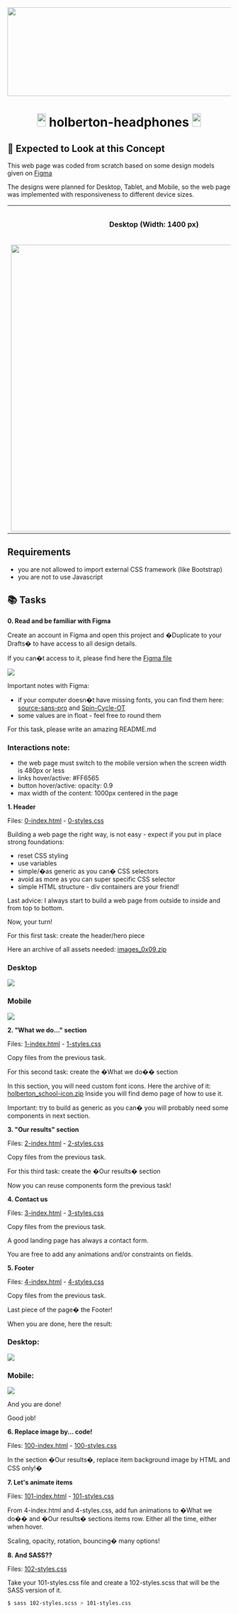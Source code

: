<div align="center"><img src="https://user-images.githubusercontent.com/66263776/98416555-43fa9b80-204d-11eb-800a-df8e19b62655.jpg" width="700" height= "200"> </div>

# <div align="center"><img src="https://user-images.githubusercontent.com/66263776/98705433-b6b88f00-234b-11eb-97b7-cb193f7424f4.png" width="20" height= "30"> holberton-headphones <img src="https://user-images.githubusercontent.com/66263776/98705433-b6b88f00-234b-11eb-97b7-cb193f7424f4.png" width="20" height= "30"></div>

## :orange_book: Expected to Look at this Concept

This web page was coded from scratch based on some design models given on [Figma](https://www.figma.com/file/gkWRcFqkwtruWZgSfnnHF0/Holberton-School---Headphone-company)

The designs were planned for Desktop, Tablet, and Mobile, so the web page was implemented with responsiveness to different device sizes.

<div align="center">
    <table>
        <tr align="center">
            <td> <b>Desktop (Width: 1400 px)</b>  </td>
            <td> <b>Tablet (Width: 760 px)</b> </td>
            <td> <b>Mobile (Width: 480 px)</b> </td>
        <tr>
        <tr align="center">
            <td>
                <img src="https://camo.githubusercontent.com/3ce2a43acc1b973359af75e49770aeb63ccee5d3feecd636b53fc39811ef401c/68747470733a2f2f692e6962622e636f2f3172346b3057432f30312d6865616470686f6e65732d6465736b746f702d32782e706e67" height="646">
            </td>
            <td>
                <img src="https://camo.githubusercontent.com/d2cb11b5e486418b7b1acf51a329a130b2f07442316d1ee3ad204fe93f11e1e0/68747470733a2f2f692e6962622e636f2f593246664836772f30322d6865616470686f6e65732d7461626c65742d32782e706e67">
            </td>
            <td>
                <img src="https://camo.githubusercontent.com/616990609d12d078dac068c7ba678dc9ca315410e7af04dae5c03d1a23be2a6c/68747470733a2f2f692e6962622e636f2f73317a78354e532f30332d6865616470686f6e65732d6d6f62696c652d32782e706e67">
            </td>
        </tr>
    </table>
</div>



## Requirements

- you are not allowed to import external CSS framework (like Bootstrap)
- you are not to use Javascript

## :books: Tasks

**0. Read and be familiar with Figma**

Create an account in Figma and open this project and �Duplicate to your Drafts� to have access to all design details.

If you can�t access to it, please find here the [Figma file](https://www.figma.com/file/gkWRcFqkwtruWZgSfnnHF0/Holberton-School---Headphone-company?node-id=0%3A2)

![](Tasks/images/pic1.png)

Important notes with Figma:

- if your computer doesn�t have missing fonts, you can find them here: [source-sans-pro](https://www.fontsquirrel.com/fonts/source-sans-pro) and [Spin-Cycle-OT](https://www.fontsquirrel.com/fonts/Spin-Cycle-OT)
- some values are in float - feel free to round them

For this task, please write an amazing README.md

### Interactions note:

- the web page must switch to the mobile version when the screen width is 480px or less
- links hover/active: #FF6565
- button hover/active: opacity: 0.9
- max width of the content: 1000px centered in the page


**1. Header**

Files: [0-index.html](Tasks/0-index.html/) - [0-styles.css](Tasks/0-styles.css/)

Building a web page the right way, is not easy - expect if you put in place strong foundations:

- reset CSS styling
- use variables
- simple/�as generic as you can� CSS selectors
- avoid as more as you can super specific CSS selector
- simple HTML structure - div containers are your friend!

Last advice: I always start to build a web page from outside to inside and from top to bottom.

Now, your turn!

For this first task: create the header/hero piece

Here an archive of all assets needed: [images_0x09.zip](https://intranet.hbtn.io/rltoken/6AnXuu5fO78UpPRvkBX3cw)

### Desktop

![](Tasks/images/headerD.gif)


### Mobile

![](Tasks/images/headerM.gif)


**2. "What we do..." section**

Files: [1-index.html](Tasks/1-index.html/) - [1-styles.css](Tasks/1-styles.css/)

Copy files from the previous task.

For this second task: create the �What we do�� section

In this section, you will need custom font icons. Here the archive of it: [holberton_school-icon.zip](https://intranet.hbtn.io/rltoken/UTLmru8XUpDXW2EbLdLyew) Inside you will find demo page of how to use it.

Important: try to build as generic as you can� you will probably need some components in next section.


**3. "Our results" section**

Files: [2-index.html](Tasks/2-index.html/) - [2-styles.css](Tasks/2-styles.css/)

Copy files from the previous task.

For this third task: create the �Our results� section

Now you can reuse components form the previous task!


**4. Contact us**

Files: [3-index.html](Tasks/3-index.html/) - [3-styles.css](Tasks/3-styles.css/)

Copy files from the previous task.

A good landing page has always a contact form.

You are free to add any animations and/or constraints on fields.


**5. Footer**

Files: [4-index.html](Tasks/4-index.html/) - [4-styles.css](Tasks/4-styles.css/)

Copy files from the previous task.

Last piece of the page� the Footer!

When you are done, here the result:

### Desktop:

![](Tasks/images/footerD.gif)

### Mobile:

![](Tasks/images/footerM.gif)


And you are done!

Good job!


**6. Replace image by... code!**

Files: [100-index.html](Tasks/100-index.html/) - [100-styles.css](Tasks/100-styles.css/)

In the section �Our results�, replace item background image by HTML and CSS only!�


**7. Let's animate items**

Files: [101-index.html](Tasks/101-index.html/) - [101-styles.css](Tasks/101-styles.css/)

From 4-index.html and 4-styles.css, add fun animations to �What we do�� and �Our results� sections items row. Either all the time, either when hover.

Scaling, opacity, rotation, bouncing� many options!


**8. And SASS??**

Files: [102-styles.css](Tasks/102-styles.css/)

Take your 101-styles.css file and create a 102-styles.scss that will be the SASS version of it.

```sh
$ sass 102-styles.scss > 101-styles.css
```